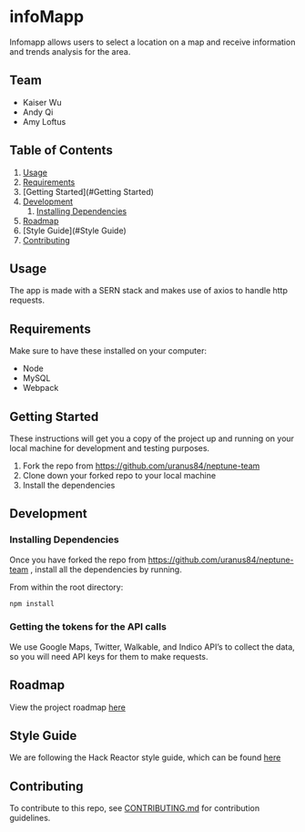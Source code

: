 # infoMapp 
Infomapp allows users to select a location on a map and receive information and trends analysis for the area.
 
## Team
  - Kaiser Wu
  - Andy Qi
  - Amy Loftus
 
## Table of Contents
1. [Usage](#Usage)
1. [Requirements](#requirements)
1. [Getting Started](#Getting Started)
1. [Development](#development)
    1. [Installing Dependencies](#installing-dependencies)
1. [Roadmap](#roadmap)
1. [Style Guide](#Style Guide)
1. [Contributing](#contributing)
 
## Usage
The app is made with a SERN stack and makes use of axios to handle http requests.
 
## Requirements
Make sure to have these installed on your computer:
- Node 
- MySQL
- Webpack
 
## Getting Started
These instructions will get you a copy of the project up and running on your local machine for development and testing purposes.
 
1. Fork the repo from  https://github.com/uranus84/neptune-team
2. Clone down your forked repo to your local machine
3. Install the dependencies
 
## Development
### Installing Dependencies
Once you have forked the repo from https://github.com/uranus84/neptune-team , install all the dependencies by running.
 
From within the root directory:
 
```sh
npm install
```
### Getting the tokens for the API calls
We use Google Maps, Twitter, Walkable, and Indico API’s to collect the data, so you will need API keys for them to make requests.
 
## Roadmap
View the project roadmap [here](https://docs.google.com/document/d/1c2Vwj0UJ5mC0LYGbtzhtOUHHhzz8GMoj_BsWR7cbb_M/edit)
 
## Style Guide
We are following the Hack Reactor style guide, which can be found [here](https://github.com/reactorcore/eslint-config-hackreactor#installation)
 
## Contributing
To contribute to this repo, see [CONTRIBUTING.md](https://github.com/uranus84/neptune-team/blob/master/CONTRIBUTING.md) for contribution guidelines.
 
 


